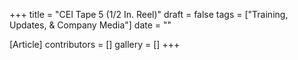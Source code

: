+++
title = "CEI Tape 5 (1/2 In. Reel)"
draft = false
tags = ["Training, Updates, & Company Media"]
date = ""

[Article]
contributors = []
gallery = []
+++